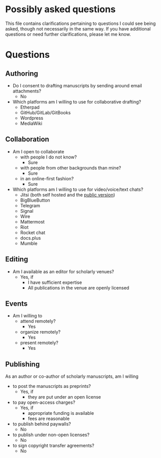# Possibly asked questions

This file contains clarifications pertaining to questions I could see being asked, though not necessarily in the same way. If you have additional questions or need further clarifications, please let me know.

# Questions

## Authoring

* Do I consent to drafting manuscripts by sending around email attachments?
  - No
* Which platforms am I willing to use for collaborative drafting?
  - Etherpad
  - GitHub/GitLab/GitBooks
  - Wordpress
  - MediaWiki

## Collaboration

* Am I open to collaborate 
  - with people I do not know?
    - Sure
  - with people from other backgrounds than mine?
    - Sure
  - in an online-first fashion?
    - Sure
* Which platforms am I willing to use for video/voice/text chats?
   - Jitsi (both self hosted and the [public version](https://meet.jit.si))
   - BigBlueButton
   - Telegram
   - Signal
   - Wire
   - Mattermost
   - Riot
   - Rocket chat
   - docs.plus
   - Mumble   

## Editing

* Am I available as an editor for scholarly venues?
  - Yes, if
    - I have sufficient expertise
    - All publications in the venue are openly licensed 

## Events

* Am I willing to 
  - attend remotely?
    - Yes
  - organize remotely?
    - Yes
  - present remotely?
    - Yes

## Publishing

As an author or co-author of scholarly manuscripts, am I willing
  - to post the manuscripts as preprints?
    - Yes, if
      - they are put under an open license
  - to pay open-access charges?
    - Yes, if 
      - appropriate funding is available
      - fees are reasonable
  - to publish behind paywalls?
    - No  
  - to publish under non-open licenses?
    - No  
  - to sign copyright transfer agreements?
    - No
